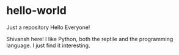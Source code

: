 # hello-world
Just a repository 
Hello Everyone!

Shivansh here! I like Python, both the reptile and the programming language. 
I just find it interesting.
